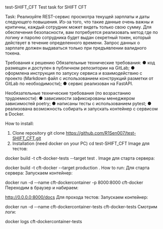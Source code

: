 test-SHIFT_CFT
Test task for SHIFT CFT

Task:
Реализуйте REST-сервис просмотра текущей зарплаты и даты следующего повышения. Из-за того, что такие данные очень важны и критичны, каждый сотрудник может видеть только свою сумму. Для обеспечения безопасности, вам потребуется реализовать метод где по логину и паролю сотрудника будет выдан секретный токен, который действует в течение определенного времени. Запрос данных о зарплате должен выдаваться только при предъявлении валидного токена.

Требования к решению
Обязательные технические требования:
● код размещен и доступен в публичном репозитории на GitLab;
● оформлена инструкция по запуску сервиса и взаимодействию с проекто
(Markdown файл с использованием конструкций разметки от GitLab по необходимости);
● сервис реализован на FastAPI.

Необязательные технические требования (по возрастанию трудоемкости):
● зависимости зафиксированы менеджером зависимостей poetry;
● написаны тесты с использованием pytest;
● реализована возможность собирать и запускать контейнер с сервисом в Docker.

How to install:
1) Clone repository
git clone https://github.com/R1Sen007/test-SHIFT_CFT.git
2) Installation (need docker on your PC)
cd test-SHIFT_CFT
Image для тестов:

docker build -t cft-docker-tests --target test .
Image для старта сервера:

docker build -t cft-docker --target production . 
How to run:
Для старта сервера:
Запускаем контейнер:

docker run -d --name cft-dockercontainer -p 8000:8000 cft-docker
Переходим в браузер и набираем:

http://0.0.0.0:8000/docs
Для прохода тестов:
Запускаем контейнер:

docker run -d --name cft-dockercontainer-tests cft-docker-tests
Смотрим логи:

docker logs cft-dockercontainer-tests